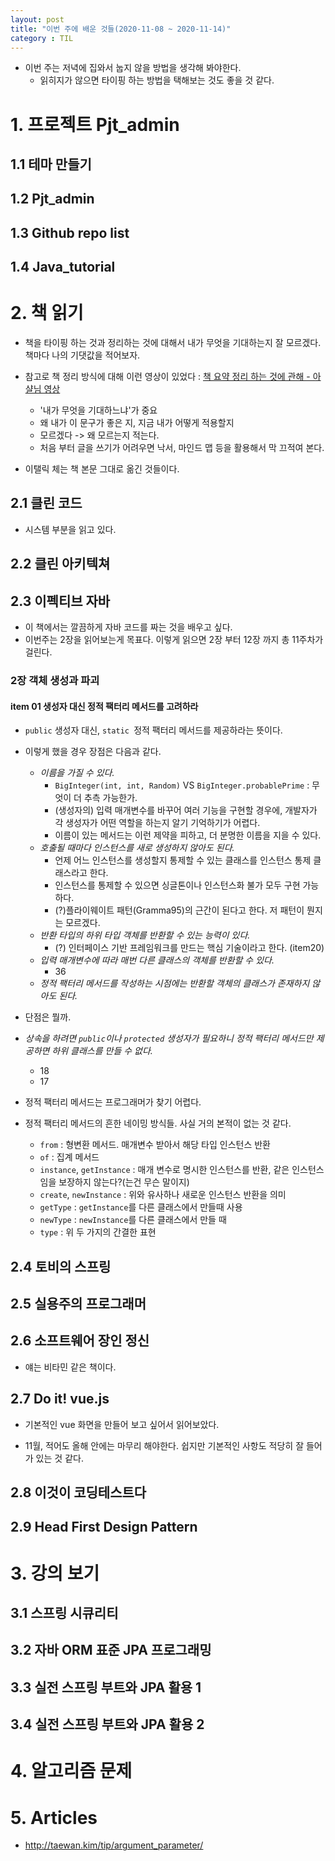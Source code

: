 ```yaml
---
layout: post
title: "이번 주에 배운 것들(2020-11-08 ~ 2020-11-14)"
category : TIL
---
```



- 이번 주는 저녁에 집와서 눕지 않을 방법을 생각해 봐야한다.
  - 읽히지가 않으면 타이핑 하는 방법을 택해보는 것도 좋을 것 같다.




# 1. 프로젝트 Pjt_admin

## 1.1 테마 만들기
## 1.2 Pjt_admin
## 1.3 Github repo list
## 1.4 Java_tutorial



# 2. 책 읽기

- 책을 타이핑 하는 것과 정리하는 것에 대해서 내가 무엇을 기대하는지 잘 모르겠다. 책마다 나의 기댓값을 적어보자.
- 참고로 책 정리 방식에 대해 이런 영상이 있었다 : [책 요약 정리 하는 것에 관해 - 아샬님 영상](https://www.youtube.com/watch?v=FKNDKS4q80w&ab_channel=%EC%BD%94%EB%94%A9%EC%9D%98%EC%8B%A0%EC%95%84%EC%83%AC)
  - '내가 무엇을 기대하느냐'가 중요
  - 왜 내가 이 문구가 좋은 지, 지금 내가 어떻게 적용할지
  - 모르겠다 -> 왜 모르는지 적는다.
  - 처음 부터 글을 쓰기가 어려우면 낙서, 마인드 맵 등을 활용해서 막 끄적여 본다. 

- 이탤릭 체는 책 본문 그대로 옮긴 것들이다.



## 2.1 클린 코드

- 시스템 부분을 읽고 있다.



## 2.2 클린 아키텍쳐



## 2.3 이펙티브 자바

- 이 책에서는 깔끔하게 자바 코드를 짜는 것을 배우고 싶다.
- 이번주는 2장을 읽어보는게 목표다. 이렇게 읽으면 2장 부터 12장 까지 총 11주차가 걸린다.

### 2장 객체 생성과 파괴

#### item 01 생성자 대신 정적 팩터리 메서드를 고려하라

- `public` 생성자 대신, `static `정적 팩터리 메서드를 제공하라는 뜻이다.

- 이렇게 했을 경우 장점은 다음과 같다.

  - *이름을 가질 수 있다.*
    - `BigInteger(int, int, Random)` VS `BigInteger.probablePrime` : 무엇이 더 추측 가능한가.
    - (생성자의) 입력 매개변수를 바꾸어 여러 기능을 구현할 경우에, 개발자가 각 생성자가 어떤 역할을 하는지 알기 기억하기가 어렵다.
    - 이름이 있는 메서드는 이런 제약을 피하고, 더 분명한 이름을 지을 수 있다.
  - *호출될 때마다 인스턴스를 새로 생성하지 않아도 된다.*
    - 언제 어느 인스턴스를 생성할지 통제할 수 있는 클래스를 인스턴스 통제 클래스라고 한다.
    - 인스턴스를 통제할 수 있으면 싱글톤이나 인스턴스화 불가 모두 구현 가능하다.
    - (?)플라이웨이트 패턴(Gramma95)의 근간이 된다고 한다. 저 패턴이 뭔지는 모르겠다.
  - *반환 타입의 하위 타입 객체를 반환할 수 있는 능력이 있다.*
    - (?) 인터페이스 기반 프레임워크를 만드는 핵심 기술이라고 한다. (item20)

  * *입력 매개변수에 따라 매번 다른 클래스의 객체를 반환할 수 있다.*
    * 36
  * *정적 팩터리 메서드를 작성하는 시점에는 반환할 객체의 클래스가 존재하지 않아도 된다.*

-  단점은 뭘까.

  - *상속을 하려면 `public`이나 `protected` 생성자가 필요하니 정적 팩터리 메서드만 제공하면 하위 클래스를 만들 수 없다.*
    - 18
    - 17
  - 정적 팩터리 메서드는 프로그래머가 찾기 어렵다.

- 정적 팩터리 메서드의 흔한 네이밍 방식들. 사실 거의 본적이 없는 것 같다.

  - `from` : 형변환 메서드. 매개변수 받아서 해당 타입 인스턴스 반환
  - `of` : 집계 메서드
  - `instance`, `getInstance` : 매개 변수로 명시한 인스턴스를 반환, 같은 인스턴스임을 보장하지 않는다?(는건 무슨 말이지)
  - `create`, `newInstance` : 위와 유사하나 새로운 인스턴스 반환을 의미
  - `getType` : `getInstance`를 다른 클래스에서 만들때 사용
  - `newType` : `newInstance`를 다른 클래스에서 만들 때
  - `type` : 위 두 가지의 간결한 표현



## 2.4 토비의 스프링

## 2.5 실용주의 프로그래머
## 2.6 소프트웨어 장인 정신
- 얘는 비타민 같은 책이다. 



## 2.7 Do it! vue.js

- 기본적인 vue 화면을 만들어 보고 싶어서 읽어보았다.

- 11월, 적어도 올해 안에는 마무리 해야한다. 쉽지만 기본적인 사항도 적당히 잘 들어가 있는 것 같다.

  

## 2.8 이것이 코딩테스트다
## 2.9 Head First Design Pattern



# 3. 강의 보기

## 3.1 스프링 시큐리티
## 3.2 자바 ORM 표준 JPA 프로그래밍
## 3.3 실전 스프링 부트와 JPA 활용 1
## 3.4 실전 스프링 부트와 JPA 활용 2



# 4. 알고리즘 문제



# 5. Articles

- http://taewan.kim/tip/argument_parameter/